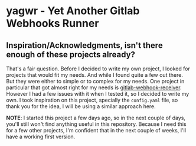 # yagwr - Yet Another Gitlab Webhooks Runner


## Inspiration/Acknowledgments, isn't there enough of these projects already?

That's a fair question. Before I decided to write my own project, I looked for
projects that would fit my needs. And while I found quite a few out there. But they were
either to simple or to complex for my needs. One project in particular that got
almost right for my needs is [gitlab-webhook-receiver][gitlab-webhook-receiver].
However I had a few issues with it when I tested it, so I decided to write my
own. I took inspiration on this project, specially the `config.yaml` file, so thank you
for the idea, I will be using a similar approach here.

**NOTE**: I started this project a few days ago, so in the next couple of days,
you'll still won't find anything useful in this repository. Because I need this
for a few other projects, I'm confident that in the next couple of
weeks, I'll have a working first version.



[gitlab-webhook-receiver]: https://github.com/pstauffer/gitlab-webhook-receiver
